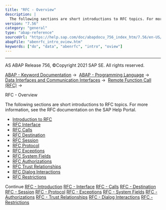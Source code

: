 ```yaml
---
title: "RFC - Overview"
description: |
  The following sections are short introductions to RFC topics. For more information, see the RFC documentation on the SAP Help Portal. -   Introduction to RFC(https://help.sap.com/doc/abapdocu_756_index_htm/7.56/en-US/abenrfc_intro.htm) -   RFC Interface(https://help.sap.com/doc/abapdocu_756_inde
version: "7.56"
category: "general"
type: "abap-reference"
sourceUrl: "https://help.sap.com/doc/abapdocu_756_index_htm/7.56/en-US/abenrfc_intro_oview.htm"
abapFile: "abenrfc_intro_oview.htm"
keywords: ["do", "data", "abenrfc", "intro", "oview"]
---
```


* * *

AS ABAP Release 756, ©Copyright 2021 SAP SE. All rights reserved.

[ABAP - Keyword Documentation](https://help.sap.com/doc/abapdocu_756_index_htm/7.56/en-US/abenabap.htm) →  [ABAP - Programming Language](https://help.sap.com/doc/abapdocu_756_index_htm/7.56/en-US/abenabap_reference.htm) →  [Data Interfaces and Communication Interfaces](https://help.sap.com/doc/abapdocu_756_index_htm/7.56/en-US/abenabap_data_communication.htm) →  [Remote Function Call (RFC)](https://help.sap.com/doc/abapdocu_756_index_htm/7.56/en-US/abenrfc.htm) → 

RFC - Overview

The following sections are short introductions to RFC topics. For more information, see the RFC documentation on the SAP Help Portal.

-   [Introduction to RFC](https://help.sap.com/doc/abapdocu_756_index_htm/7.56/en-US/abenrfc_intro.htm)
-   [RFC Interface](https://help.sap.com/doc/abapdocu_756_index_htm/7.56/en-US/abenrfc_interface.htm)
-   [RFC Calls](https://help.sap.com/doc/abapdocu_756_index_htm/7.56/en-US/abenrfc_statements.htm)
-   [RFC Destination](https://help.sap.com/doc/abapdocu_756_index_htm/7.56/en-US/abenrfc_destination.htm)
-   [RFC Session](https://help.sap.com/doc/abapdocu_756_index_htm/7.56/en-US/abenrfc_context.htm)
-   [RFC Protocol](https://help.sap.com/doc/abapdocu_756_index_htm/7.56/en-US/abenrfc_protocol.htm)
-   [RFC Exceptions](https://help.sap.com/doc/abapdocu_756_index_htm/7.56/en-US/abenrfc_exception.htm)
-   [RFC System Fields](https://help.sap.com/doc/abapdocu_756_index_htm/7.56/en-US/abenrfc_system_fields.htm)
-   [RFC Authorizations](https://help.sap.com/doc/abapdocu_756_index_htm/7.56/en-US/abenrfc_authority.htm)
-   [RFC Trust Relationships](https://help.sap.com/doc/abapdocu_756_index_htm/7.56/en-US/abensmt1_2.htm)
-   [RFC Dialog Interactions](https://help.sap.com/doc/abapdocu_756_index_htm/7.56/en-US/abenrfc_dialog.htm)
-   [RFC Restrictions](https://help.sap.com/doc/abapdocu_756_index_htm/7.56/en-US/abenrfc_limitations.htm)

Continue
[RFC - Introduction](https://help.sap.com/doc/abapdocu_756_index_htm/7.56/en-US/abenrfc_intro.htm)
[RFC - Interface](https://help.sap.com/doc/abapdocu_756_index_htm/7.56/en-US/abenrfc_interface.htm)
[RFC - Calls](https://help.sap.com/doc/abapdocu_756_index_htm/7.56/en-US/abenrfc_statements.htm)
[RFC - Destination](https://help.sap.com/doc/abapdocu_756_index_htm/7.56/en-US/abenrfc_destination.htm)
[RFC - Session](https://help.sap.com/doc/abapdocu_756_index_htm/7.56/en-US/abenrfc_context.htm)
[RFC - Protocol](https://help.sap.com/doc/abapdocu_756_index_htm/7.56/en-US/abenrfc_protocol.htm)
[RFC - Exceptions](https://help.sap.com/doc/abapdocu_756_index_htm/7.56/en-US/abenrfc_exception.htm)
[RFC - System Fields](https://help.sap.com/doc/abapdocu_756_index_htm/7.56/en-US/abenrfc_system_fields.htm)
[RFC - Authorizations](https://help.sap.com/doc/abapdocu_756_index_htm/7.56/en-US/abenrfc_authority.htm)
[RFC - Trust Relationships](https://help.sap.com/doc/abapdocu_756_index_htm/7.56/en-US/abensmt1_2.htm)
[RFC - Dialog Interactions](https://help.sap.com/doc/abapdocu_756_index_htm/7.56/en-US/abenrfc_dialog.htm)
[RFC - Restrictions](https://help.sap.com/doc/abapdocu_756_index_htm/7.56/en-US/abenrfc_limitations.htm)